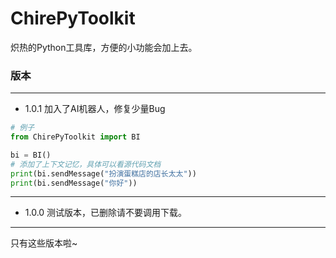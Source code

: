 # ChirePyToolkit
炽热的Python工具库，方便的小功能会加上去。

### 版本
***
- 1.0.1 加入了AI机器人，修复少量Bug
```python
# 例子
from ChirePyToolkit import BI

bi = BI()
# 添加了上下文记忆，具体可以看源代码文档
print(bi.sendMessage("扮演蛋糕店的店长太太"))
print(bi.sendMessage("你好"))
```
***
- 1.0.0 测试版本，已删除请不要调用下载。
***
只有这些版本啦~
